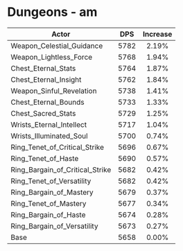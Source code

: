 # Dungeons - am
| Actor | DPS | Increase |
|---|:---:|:---:|
|Weapon_Celestial_Guidance|5782|2.19%|
|Weapon_Lightless_Force|5768|1.94%|
|Chest_Eternal_Stats|5764|1.87%|
|Chest_Eternal_Insight|5762|1.84%|
|Weapon_Sinful_Revelation|5738|1.41%|
|Chest_Eternal_Bounds|5733|1.33%|
|Chest_Sacred_Stats|5729|1.25%|
|Wrists_Eternal_Intellect|5717|1.04%|
|Wrists_Illuminated_Soul|5700|0.74%|
|Ring_Tenet_of_Critical_Strike|5696|0.67%|
|Ring_Tenet_of_Haste|5690|0.57%|
|Ring_Bargain_of_Critical_Strike|5682|0.42%|
|Ring_Tenet_of_Versatility|5682|0.42%|
|Ring_Bargain_of_Mastery|5679|0.37%|
|Ring_Tenet_of_Mastery|5677|0.34%|
|Ring_Bargain_of_Haste|5674|0.28%|
|Ring_Bargain_of_Versatility|5673|0.27%|
|Base|5658|0.00%|
